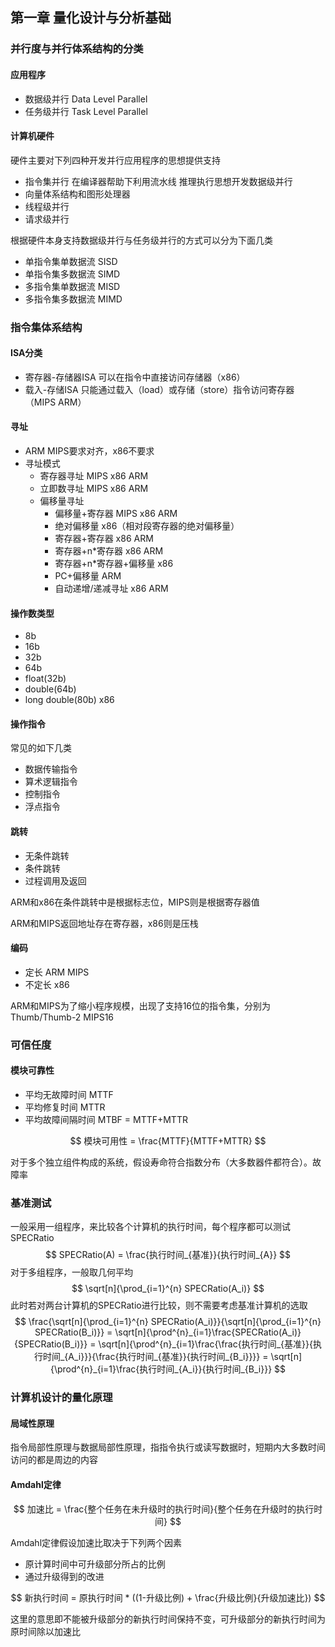 ## 第一章 量化设计与分析基础

### 并行度与并行体系结构的分类

#### 应用程序

* 数据级并行  Data Level Parallel
* 任务级并行  Task Level Parallel

#### 计算机硬件

硬件主要对下列四种开发并行应用程序的思想提供支持

* 指令集并行  在编译器帮助下利用流水线 推理执行思想开发数据级并行
* 向量体系结构和图形处理器
* 线程级并行
* 请求级并行

根据硬件本身支持数据级并行与任务级并行的方式可以分为下面几类

* 单指令集单数据流  SISD
* 单指令集多数据流  SIMD
* 多指令集单数据流  MISD
* 多指令集多数据流  MIMD

### 指令集体系结构

#### ISA分类

* 寄存器-存储器ISA  可以在指令中直接访问存储器（x86）
* 载入-存储ISA  只能通过载入（load）或存储（store）指令访问寄存器 （MIPS ARM）

#### 寻址

* ARM MIPS要求对齐，x86不要求
* 寻址模式
  * 寄存器寻址    MIPS x86 ARM
  * 立即数寻址    MIPS x86 ARM
  * 偏移量寻址
    * 偏移量+寄存器    MIPS x86 ARM
    * 绝对偏移量    x86（相对段寄存器的绝对偏移量）
    * 寄存器+寄存器    x86 ARM
    * 寄存器+n*寄存器    x86 ARM
    * 寄存器+n*寄存器+偏移量  x86
    * PC+偏移量    ARM
    * 自动递增/递减寻址    x86 ARM

#### 操作数类型

* 8b
* 16b
* 32b
* 64b
* float(32b)
* double(64b)
* long double(80b)    x86

#### 操作指令

常见的如下几类

* 数据传输指令
* 算术逻辑指令
* 控制指令
* 浮点指令

#### 跳转

* 无条件跳转
* 条件跳转
* 过程调用及返回

ARM和x86在条件跳转中是根据标志位，MIPS则是根据寄存器值

ARM和MIPS返回地址存在寄存器，x86则是压栈

#### 编码

* 定长    ARM MIPS
* 不定长    x86

ARM和MIPS为了缩小程序规模，出现了支持16位的指令集，分别为Thumb/Thumb-2  MIPS16

### 可信任度

#### 模块可靠性

* 平均无故障时间  MTTF
* 平均修复时间  MTTR
* 平均故障间隔时间  MTBF = MTTF+MTTR

$$
模块可用性 = \frac{MTTF}{MTTF+MTTR}
$$

对于多个独立组件构成的系统，假设寿命符合指数分布（大多数器件都符合）。故障率

### 基准测试

一般采用一组程序，来比较各个计算机的执行时间，每个程序都可以测试SPECRatio
$$
SPECRatio(A) = \frac{执行时间_{基准}}{执行时间_{A}}
$$
对于多组程序，一般取几何平均
$$
\sqrt[n]{\prod_{i=1}^{n} SPECRatio(A_i)}
$$
此时若对两台计算机的SPECRatio进行比较，则不需要考虑基准计算机的选取
$$
\frac{\sqrt[n]{\prod_{i=1}^{n} SPECRatio(A_i)}}{\sqrt[n]{\prod_{i=1}^{n} SPECRatio(B_i)}} = \sqrt[n]{\prod^{n}_{i=1}\frac{SPECRatio(A_i)}{SPECRatio(B_i)}} = \sqrt[n]{\prod^{n}_{i=1}\frac{\frac{执行时间_{基准}}{执行时间_{A_i}}}{\frac{执行时间_{基准}}{执行时间_{B_i}}}} = \sqrt[n]{\prod^{n}_{i=1}\frac{执行时间_{A_i}}{执行时间_{B_i}}}
$$

### 计算机设计的量化原理

#### 局域性原理

指令局部性原理与数据局部性原理，指指令执行或读写数据时，短期内大多数时间访问的都是周边的内容

#### Amdahl定律

$$
加速比 = \frac{整个任务在未升级时的执行时间}{整个任务在升级时的执行时间}
$$

Amdahl定律假设加速比取决于下列两个因素

* 原计算时间中可升级部分所占的比例
* 通过升级得到的改进

$$
新执行时间 = 原执行时间 * ((1-升级比例) + \frac{升级比例}{升级加速比})
$$

这里的意思即不能被升级部分的新执行时间保持不变，可升级部分的新执行时间为原时间除以加速比



